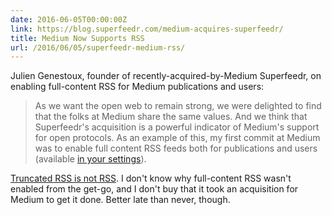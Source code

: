 ```yaml
---
date: 2016-06-05T00:00:00Z
link: https://blog.superfeedr.com/medium-acquires-superfeedr/
title: Medium Now Supports RSS
url: /2016/06/05/superfeedr-medium-rss/
---
```


Julien Genestoux, founder of recently-acquired-by-Medium Superfeedr, on enabling full-content RSS for Medium publications and users: 

> As we want the open web to remain strong, we were delighted to find that the folks at Medium share the same values. And we think that Superfeedr's acquisition is a powerful indicator of Medium's support for open protocols. As an example of this, my first commit at Medium was to enable full content RSS feeds both for publications and users (available [in your settings](https://medium.com/me/settings)).  

[Truncated RSS is not RSS][twitter]. I don't know why full-content RSS wasn't enabled from the get-go, and I don't buy that it took an acquisition for Medium to get it done. Better late than never, though. 

[twitter]: https://twitter.com/Dreger/status/717521577504600064
